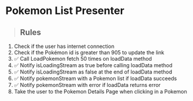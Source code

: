 # Pokemon List Presenter

> ## Rules
1. Check if the user has internet connection
2. Check if the Pokémon id is greater than 905 to update the link
3. ✅ Call LoadPokemon fetch 50 times on loadData method
4. ✅ Notify isLoadingStream as true before calling loadData method
5. ✅ Notify isLoadingStream as false at the end of loadData method
6. ✅ Notify pokemonStream with a Pokemon list if loadData succeeds
7. ✅ Notify pokemonStream with error if loadData returns error
8. Take the user to the Pokemon Details Page when clicking in a Pokemon